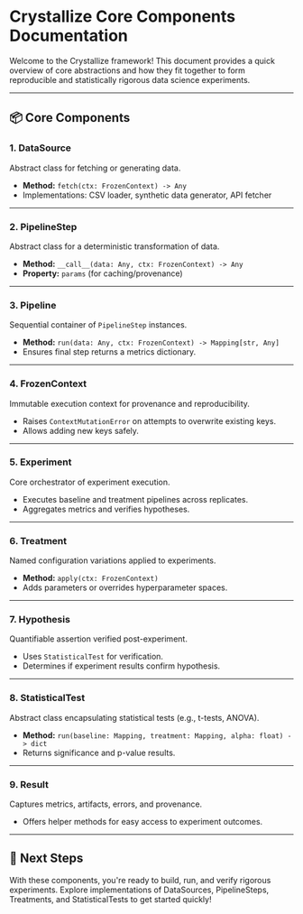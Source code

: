 # Crystallize Core Components Documentation

Welcome to the Crystallize framework! This document provides a quick overview of core abstractions and how they fit together to form reproducible and statistically rigorous data science experiments.

---

## 📦 Core Components

### 1. **DataSource**

Abstract class for fetching or generating data.

- **Method:** `fetch(ctx: FrozenContext) -> Any`
- Implementations: CSV loader, synthetic data generator, API fetcher

---

### 2. **PipelineStep**

Abstract class for a deterministic transformation of data.

- **Method:** `__call__(data: Any, ctx: FrozenContext) -> Any`
- **Property:** `params` (for caching/provenance)

---

### 3. **Pipeline**

Sequential container of `PipelineStep` instances.

- **Method:** `run(data: Any, ctx: FrozenContext) -> Mapping[str, Any]`
- Ensures final step returns a metrics dictionary.

---

### 4. **FrozenContext**

Immutable execution context for provenance and reproducibility.

- Raises `ContextMutationError` on attempts to overwrite existing keys.
- Allows adding new keys safely.

---

### 5. **Experiment**

Core orchestrator of experiment execution.

- Executes baseline and treatment pipelines across replicates.
- Aggregates metrics and verifies hypotheses.

---

### 6. **Treatment**

Named configuration variations applied to experiments.

- **Method:** `apply(ctx: FrozenContext)`
- Adds parameters or overrides hyperparameter spaces.

---

### 7. **Hypothesis**

Quantifiable assertion verified post-experiment.

- Uses `StatisticalTest` for verification.
- Determines if experiment results confirm hypothesis.

---

### 8. **StatisticalTest**

Abstract class encapsulating statistical tests (e.g., t-tests, ANOVA).

- **Method:** `run(baseline: Mapping, treatment: Mapping, alpha: float) -> dict`
- Returns significance and p-value results.

---

### 9. **Result**

Captures metrics, artifacts, errors, and provenance.

- Offers helper methods for easy access to experiment outcomes.

---

## 🚀 Next Steps

With these components, you're ready to build, run, and verify rigorous experiments. Explore implementations of DataSources, PipelineSteps, Treatments, and StatisticalTests to get started quickly!

